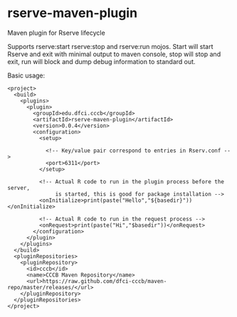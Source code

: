 rserve-maven-plugin
===================

Maven plugin for Rserve lifecycle

Supports rserve:start rserve:stop and rserve:run mojos. Start will 
start Rserve and exit with minimal output to maven console, stop
will stop and exit, run will block and dump debug information to
standard out.

Basic usage:
```
<project>
  <build>
    <plugins>
      <plugin>
        <groupId>edu.dfci.cccb</groupId>
        <artifactId>rserve-maven-plugin</artifactId>
        <version>0.0.4</version>
        <configuration>
          <setup>

            <!-- Key/value pair correspond to entries in Rserv.conf -->
            <port>6311</port>
          </setup>

          <!-- Actual R code to run in the plugin process before the server,
               is started, this is good for package installation -->
          <onInitialize>print(paste("Hello","${basedir}"))</onInitialize>

          <!-- Actual R code to run in the request process -->
          <onRequest>print(paste("Hi","$basedir"))</onRequest>
        </configuration>
      </plugin>
    </plugins>
  </build>
  <pluginRepositories>
    <pluginRepository>
      <id>cccb</id>
      <name>CCCB Maven Repository</name>
      <url>https://raw.github.com/dfci-cccb/maven-repo/master/releases/</url>
    </pluginRepository>
  </pluginRepositories>
</project>